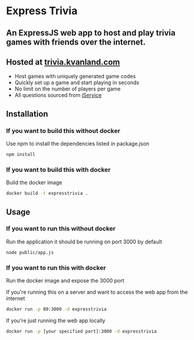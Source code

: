 # Express Trivia   
## An ExpressJS web app to host and play trivia games with friends over the internet.
## Hosted at [trivia.kvanland.com](http://trivia.kvanland.com)

* Host games with uniquely generated game codes
* Quickly set up a game and start playing in seconds
* No limit on the number of players per game
* All questions sourced from [jService](http://jservice.io/)

## Installation
### If you want to build this without docker
Use npm to install the dependencies listed in package.json
```bash
npm install
```

### If you want to build this with docker
Build the docker image
```bash
docker build -t expresstrivia .
```

## Usage
### If you want to run this without docker

Run the application it should be running on port 3000 by default 
```bash
node public/app.js
```

### If you want to run this with docker
Run the docker image and expose the 3000 port

If you're running this on a server and want to access the web app from the internet
```bash
docker run -p 80:3000 -d expresstrivia
```

If you're just running the web app locally
```bash
docker run -p [your specified port]:3000 -d expresstrivia
```